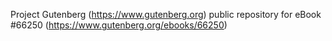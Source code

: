 Project Gutenberg (https://www.gutenberg.org) public repository for
eBook #66250 (https://www.gutenberg.org/ebooks/66250)
